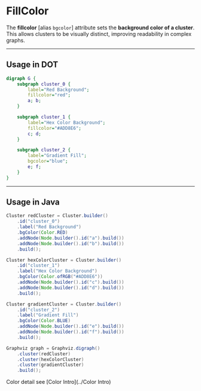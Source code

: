 # FillColor

The **fillcolor**  [alias `bgcolor`] attribute sets the **background color of a cluster**. This allows clusters to be visually distinct, improving readability in complex graphs.

------

## **Usage in DOT**

```dot
digraph G {
    subgraph cluster_0 {
        label="Red Background";
        fillcolor="red";
        a; b;
    }

    subgraph cluster_1 {
        label="Hex Color Background";
        fillcolor="#ADD8E6";  
        c; d;
    }

    subgraph cluster_2 {
        label="Gradient Fill";
        bgcolor="blue";  
        e; f;
    }
}

```

------

## **Usage in Java**

```java
Cluster redCluster = Cluster.builder()
    .id("cluster_0")
    .label("Red Background")
    .bgColor(Color.RED)
    .addNode(Node.builder().id("a").build())
    .addNode(Node.builder().id("b").build())
    .build();

Cluster hexColorCluster = Cluster.builder()
    .id("cluster_1")
    .label("Hex Color Background")
    .bgColor(Color.ofRGB("#ADD8E6")) 
    .addNode(Node.builder().id("c").build())
    .addNode(Node.builder().id("d").build())
    .build();

Cluster gradientCluster = Cluster.builder()
    .id("cluster_2")
    .label("Gradient Fill")
    .bgColor(Color.BLUE)  
    .addNode(Node.builder().id("e").build())
    .addNode(Node.builder().id("f").build())
    .build();

Graphviz graph = Graphviz.digraph()
    .cluster(redCluster)
    .cluster(hexColorCluster)
    .cluster(gradientCluster)
    .build();
```

Color detail see [Color Intro](../Color Intro)